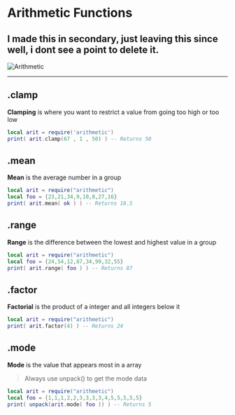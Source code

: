 # Arithmetic Functions
## I made this in secondary, just leaving this since well, i dont see a point to delete it.

![Arithmetic](https://upload.wikimedia.org/wikipedia/commons/thumb/c/cf/Lua-Logo.svg/100px-Lua-Logo.svg.png)
- - - 

 ## .clamp
 **Clamping** is where you want to restrict a value from going too high or too low
```lua
local arit = require('arithmetic')
print( arit.clamp(67 , 1 , 50) ) -- Returns 50
```
## .mean
 **Mean** is the average number in a group
```lua
local arit = require("arithmetic")
local foo = {23,21,34,9,10,8,27,16}
print( arit.mean( ok ) ) -- Returns 18.5
```
## .range
 **Range** is the difference between the lowest and highest value in a group
```lua
local arit = require("arithmetic")
local foo = {24,54,12,87,34,99,32,55}
print( arit.range( foo ) ) -- Returns 87
```
## .factor
**Factorial** is the product of a integer and all integers below it
```lua
local arit = require("arithmetic")
print( arit.factor(4) ) -- Returns 24
```
## .mode
**Mode** is the value that appears most in a array
> Always use unpack() to get the mode data

```lua
local arit = require("arithmetic")
local foo = {1,1,1,2,2,3,3,3,3,4,5,5,5,5,5}
print( unpack(arit.mode( foo )) ) -- Returns 5
```
